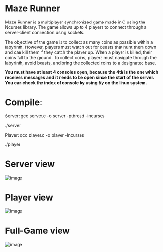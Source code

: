 # Maze Runner

Maze Runner is a multiplayer synchronized game made in C using the Ncurses library. The game allows up to 4 players to connect through a server-client connection using sockets.

The objective of the game is to collect as many coins as possible within a labyrinth. However, players must watch out for beasts that hunt them down and can kill them if they catch the player up. When a player is killed, their coins fall to the ground. To collect coins, players must navigate through the labyrinth, avoid beasts, and bring the collected coins to a designated base.

**You must have at least 4 consoles open, because the 4th is the one which receives messages and it needs to be open since the start of the server.
You can check the index of console by using  ***tty*** on the linux system.**

# Compile: 

Server:
gcc server.c -o server -pthread -lncurses

./server

Player:
gcc player.c -o player -lncurses

./player

# Server view
![image](https://user-images.githubusercontent.com/86195102/235660656-f4a9f09e-3b1f-4a62-8ed5-f4b2931ddaf0.png)

# Player view
![image](https://user-images.githubusercontent.com/86195102/235660740-d9d73ac7-e54f-4409-98bd-50a5bd27e5de.png)

# Full-Game view
![image](https://user-images.githubusercontent.com/86195102/235660174-7599b353-4488-4d74-96b4-55b729dd7bc3.png)

